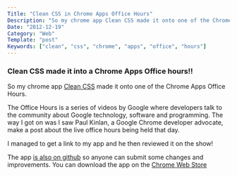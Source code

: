 ```yaml
---
Title: "Clean CSS in Chrome Apps Office Hours"
Description: "So my chrome app Clean CSS made it onto one of the Chrome Apps Office Hours."
Date: "2012-12-19"
Category: "Web"
Template: "post"
Keywords: ["clean", "css", "chrome", "apps", "office", "hours"]
---
```


### Clean CSS made it into a Chrome Apps Office hours!!

So my chrome app [Clean CSS](http://james2doyle.github.com/clean-css-chrome-app/ "Clean CSS Chrome App") made it onto one of the Chrome Apps Office Hours.

The Office Hours is a series of videos by Google where developers talk to the community about Google technology, software and programming. The way I got on was I saw Paul Kinlan, a Google Chrome developer advocate, make a post about the live office hours being held that day.

I managed to get a link to my app and he then reviewed it on the show!

The app [is also on github](https://github.com/james2doyle/clean-css-chrome-app/ "Clean CSS on Github") so anyone can submit some changes and improvements.  You can download the app on the [Chrome Web Store](http://goo.gl/D9F7u "Clean CSS on Chrome Web Store")
